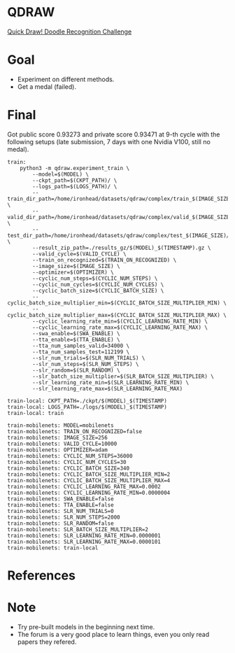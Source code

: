 # QDRAW

[Quick Draw! Doodle Recognition Challenge](https://www.kaggle.com/c/quickdraw-doodle-recognition)

# Goal
- Experiment on different methods.
- Get a medal (failed).

# Final

Got public score 0.93273 and private score 0.93471 at 9-th cycle with the following setups (late submission, 7 days with one Nvidia V100, still no medal).

```
train:
	python3 -m qdraw.experiment_train \
		--model=$(MODEL) \
		--ckpt_path=$(CKPT_PATH)/ \
		--logs_path=$(LOGS_PATH)/ \
		--train_dir_path=/home/ironhead/datasets/qdraw/complex/train_$(IMAGE_SIZE)/ \
		--valid_dir_path=/home/ironhead/datasets/qdraw/complex/valid_$(IMAGE_SIZE)/ \
		--test_dir_path=/home/ironhead/datasets/qdraw/complex/test_$(IMAGE_SIZE)/ \
		--result_zip_path=./results_gz/$(MODEL)_$(TIMESTAMP).gz \
		--valid_cycle=$(VALID_CYCLE) \
		--train_on_recognized=$(TRAIN_ON_RECOGNIZED) \
		--image_size=$(IMAGE_SIZE) \
		--optimizer=$(OPTIMIZER) \
		--cyclic_num_steps=$(CYCLIC_NUM_STEPS) \
		--cyclic_num_cycles=$(CYCLIC_NUM_CYCLES) \
		--cyclic_batch_size=$(CYCLIC_BATCH_SIZE) \
		--cyclic_batch_size_multiplier_min=$(CYCLIC_BATCH_SIZE_MULTIPLIER_MIN) \
		--cyclic_batch_size_multiplier_max=$(CYCLIC_BATCH_SIZE_MULTIPLIER_MAX) \
		--cyclic_learning_rate_min=$(CYCLIC_LEARNING_RATE_MIN) \
		--cyclic_learning_rate_max=$(CYCLIC_LEARNING_RATE_MAX) \
		--swa_enable=$(SWA_ENABLE) \
		--tta_enable=$(TTA_ENABLE) \
		--tta_num_samples_valid=34000 \
		--tta_num_samples_test=112199 \
		--slr_num_trials=$(SLR_NUM_TRIALS) \
		--slr_num_steps=$(SLR_NUM_STEPS) \
		--slr_random=$(SLR_RANDOM) \
		--slr_batch_size_multiplier=$(SLR_BATCH_SIZE_MULTIPLIER) \
		--slr_learning_rate_min=$(SLR_LEARNING_RATE_MIN) \
		--slr_learning_rate_max=$(SLR_LEARNING_RATE_MAX)

train-local: CKPT_PATH=./ckpt/$(MODEL)_$(TIMESTAMP)
train-local: LOGS_PATH=./logs/$(MODEL)_$(TIMESTAMP)
train-local: train

train-mobilenets: MODEL=mobilenets
train-mobilenets: TRAIN_ON_RECOGNIZED=false
train-mobilenets: IMAGE_SIZE=256
train-mobilenets: VALID_CYCLE=10000
train-mobilenets: OPTIMIZER=adam
train-mobilenets: CYCLIC_NUM_STEPS=36000
train-mobilenets: CYCLIC_NUM_CYCLES=30
train-mobilenets: CYCLIC_BATCH_SIZE=340
train-mobilenets: CYCLIC_BATCH_SIZE_MULTIPLIER_MIN=2
train-mobilenets: CYCLIC_BATCH_SIZE_MULTIPLIER_MAX=4
train-mobilenets: CYCLIC_LEARNING_RATE_MAX=0.0002
train-mobilenets: CYCLIC_LEARNING_RATE_MIN=0.0000004
train-mobilenets: SWA_ENABLE=false
train-mobilenets: TTA_ENABLE=false
train-mobilenets: SLR_NUM_TRIALS=0
train-mobilenets: SLR_NUM_STEPS=2000
train-mobilenets: SLR_RANDOM=false
train-mobilenets: SLR_BATCH_SIZE_MULTIPLIER=2
train-mobilenets: SLR_LEARNING_RATE_MIN=0.0000001
train-mobilenets: SLR_LEARNING_RATE_MAX=0.0000101
train-mobilenets: train-local
```

# References


# Note
- Try pre-built models in the beginning next time.
- The forum is a very good place to learn things, even you only read papers they refered.